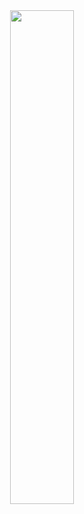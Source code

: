 <div align="center">
        <a href="#"><img width="45%" src="https://github-readme-stats.vercel.app/api?username=whyauthentic&layout=compact&theme=react&hide_border=true&show_icons=true"/></a>
</div>

